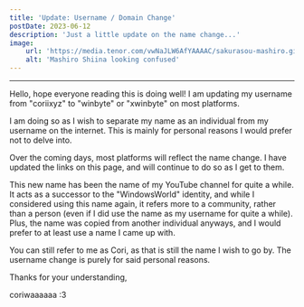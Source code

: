 ```yaml
---
title: 'Update: Username / Domain Change'
postDate: 2023-06-12
description: 'Just a little update on the name change...'
image:
    url: 'https://media.tenor.com/vwNaJLW6AfYAAAAC/sakurasou-mashiro.gif' 
    alt: 'Mashiro Shiina looking confused'
---
```

____________________________________________________________________________________________
Hello, hope everyone reading this is doing well! I am updating my username from "coriixyz" to "winbyte" or "xwinbyte" on most platforms.

I am doing so as I wish to separate my name as an individual from my username on the internet. This is mainly for personal reasons I would prefer not to delve into.

Over the coming days, most platforms will reflect the name change. I have updated the links on this page, and will continue to do so as I get to them.

This new name has been the name of my YouTube channel for quite a while. It acts as a successor to the "WindowsWorld" identity, and while 
I considered using this name again, it refers more to a community, rather than a person (even if I did use the name as my username for quite a while).
Plus, the name was copied from another individual anyways, and I would prefer to at least use a name I came up with. 

You can still refer to me as Cori, as that is still the name I wish to go by. The username change is purely for said personal reasons. 

Thanks for your understanding,

coriwaaaaaa :3